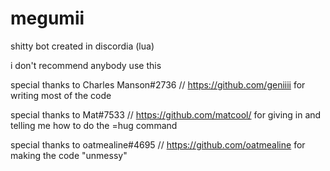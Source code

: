 # megumii
shitty bot created in discordia (lua)

i don't recommend anybody use this

special thanks to Charles Manson#2736 // https://github.com/geniiii for writing most of the code

special thanks to Mat#7533 // https://github.com/matcool/ for giving in and telling me how to do the =hug command

special thanks to oatmealine#4695 // https://github.com/oatmealine for making the code "unmessy"
